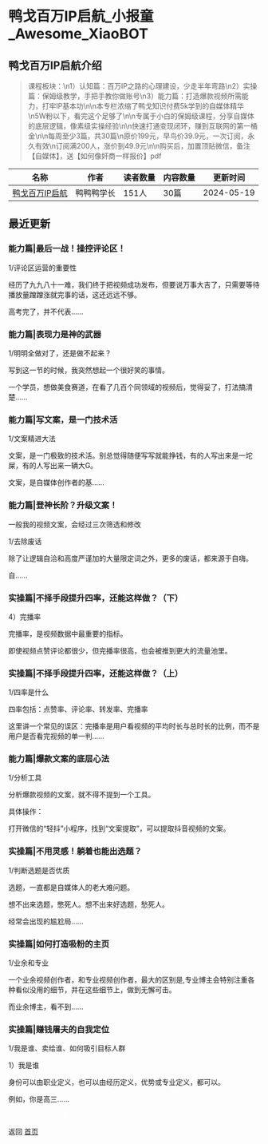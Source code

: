 # 鸭戈百万IP启航_小报童_Awesome_XiaoBOT

## 鸭戈百万IP启航介绍
> 课程板块：\n1）认知篇：百万IP之路的心理建设，少走半年弯路\n2）实操篇：保姆级教学，手把手教你做账号\n3）能力篇：打造爆款视频所需能力，打牢IP基本功\n\n本专栏浓缩了鸭戈知识付费5k学到的自媒体精华\n5W粉以下，看完这个足够了\n\n专属于小白的保姆级课程，分享自媒体的底层逻辑，像素级实操经验\n\n快速打通变现闭环，赚到互联网的第一桶金\n\n每周至少3篇，共30篇\n原价199元，早鸟价39.9元，一次订阅，永久有效\n订阅满200人，涨价到49.9元\n\n购买后，加置顶贴微信，备注【自媒体】，送【如何像奸商一样报价】pdf  
  


|名称|作者|读者数量|内容数量|更新时间|
|---|---|---|---|---|
|[鸭戈百万IP启航](https://xiaobot.net/p/yage?refer=0b133df9-27dc-423b-8101-639049001c13)|鸭鸭鸭学长|151人|30篇|2024-05-19|

## 最近更新
### 能力篇|最后一战！操控评论区！

1/评论区运营的重要性

经历了九九八十一难，我们终于把视频成功发布，但要说万事大吉了，只需要等待播放量蹭蹭涨就完事的话，这还远远不够。

高考完了，并不代表......

### 能力篇|表现力是神的武器

1/明明全做对了，还是做不起来？

写到这一节的时候，我突然想起一个很好笑的事情。

一个学员，想做美食赛道，在看了几百个同领域的视频后，觉得妥了，打法搞清楚......

### 能力篇|写文案，是一门技术活

1/文案精进大法

文案，是一门极致的技术活。别总觉得随便写写就能挣钱，有的人写出来是一坨屎，有的人写出来一辆大G。

文案，是自媒体创作者的基......

### 能力篇|登神长阶？升级文案！

一般我的视频文案，会经过三次筛选和修改

1/去除废话

除了让逻辑自洽和高度严谨加的大量限定词之外，更多的废话，都来源于自嗨。

自......

### 实操篇|不择手段提升四率，还能这样做？（下）

4）完播率

完播率，是视频数据中最重要的指标。

即使视频点赞评论都很少，但完播率很高，也会被推到更大的流量池里。

### 实操篇|不择手段提升四率，还能这样做？（上）

1/四率是什么

四率包括：点赞率、评论率、转发率、完播率

这里讲一个常见的误区：完播率是用户看视频的平均时长与总时长的比例，而不是用户是否看完视频的单一判......

### 能力篇|爆款文案的底层心法

1/分析工具

分析爆款视频的文案，就不得不提到一个工具。

具体操作：

打开微信的“轻抖”小程序，找到“文案提取”，可以提取抖音视频的文案。

### 实操篇|不用灵感！躺着也能出选题？

1/判断选题是否优质

选题，一直都是自媒体人的老大难问题。

想不出来选题，憋死人。想不出来好选题，愁死人。

经常会出现的尴尬局......

### 实操篇|如何打造吸粉的主页

1/业余和专业

一个业余视频创作者，和专业视频创作者，最大的区别是,专业博主会特别注重各种看似没用的细节，并在这些细节上，做到无懈可击。

而业余博主，看不到......

### 实操篇|赚钱屠夫的自我定位

1/我是谁、卖给谁、如何吸引目标人群

1）我是谁

身份可以由职业定义，也可以由经历定义，优势或专业定义，都可以。

例如，你是高三......


<a href="https://github.com/Reno9527/awesome-xiaobot" style="color: white; text-decoration: none;">awesome-xiaobot</a>

返回 [首页](../README.md)
